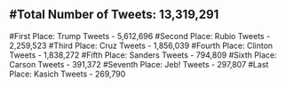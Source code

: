 #Total Number of Tweets: 13,319,291 
---
#First Place: Trump Tweets - 5,612,696
#Second Place: Rubio Tweets - 2,259,523
#Third Place: Cruz Tweets - 1,856,039
#Fourth Place: Clinton Tweets - 1,838,272
#Fifth Place: Sanders Tweets - 794,809
#Sixth Place: Carson Tweets - 391,372
#Seventh Place: Jeb! Tweets - 297,807
#Last Place: Kasich Tweets - 269,790
